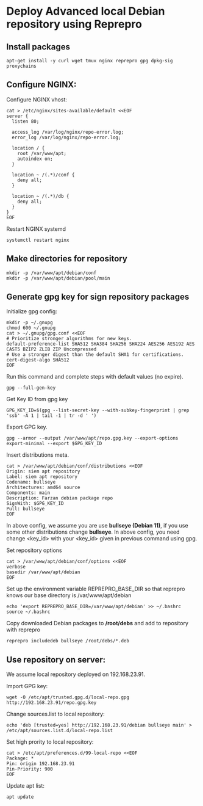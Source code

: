 # Deploy Advanced local Debian repository using Reprepro

## Install packages
```
apt-get install -y curl wget tmux nginx reprepro gpg dpkg-sig proxychains
```

## Configure NGINX:
Configure NGINX vhost:
```
cat > /etc/nginx/sites-available/default <<EOF
server {
  listen 80;

  access_log /var/log/nginx/repo-error.log;
  error_log /var/log/nginx/repo-error.log;

  location / {
    root /var/www/apt;
    autoindex on;
  }

  location ~ /(.*)/conf {
    deny all;
  }

  location ~ /(.*)/db {
    deny all;
  }
}
EOF
```

Restart NGINX systemd
```
systemctl restart nginx
```


## Make directories for repository
```
mkdir -p /var/www/apt/debian/conf
mkdir -p /var/www/apt/debian/pool/main
```

## Generate gpg key for sign repository packages
Initialize gpg config:
```
mkdir -p ~/.gnupg
chmod 600 ~/.gnupg
cat > ~/.gnupg/gpg.conf <<EOF
# Prioritize stronger algorithms for new keys.
default-preference-list SHA512 SHA384 SHA256 SHA224 AES256 AES192 AES CAST5 BZIP2 ZLIB ZIP Uncompressed
# Use a stronger digest than the default SHA1 for certifications.
cert-digest-algo SHA512
EOF
```


Run this command and complete steps with default values (no expire).
```
gpg --full-gen-key
```

Get Key ID from gpg key
```
GPG_KEY_ID=$(gpg --list-secret-key --with-subkey-fingerprint | grep 'ssb' -A 1 | tail -1 | tr -d ' ')
```

Export GPG key.
```
gpg --armor --output /var/www/apt/repo.gpg.key --export-options export-minimal --export $GPG_KEY_ID
```

Insert distributions meta.

```
cat > /var/www/apt/debian/conf/distributions <<EOF
Origin: siem apt repository
Label: siem apt repository
Codename: bullseye
Architectures: amd64 source
Components: main
Description: Farzan debian package repo
SignWith: $GPG_KEY_ID
Pull: bullseye
EOF
```

In above config, we assume you are use **bullseye (Debian 11)**, if you use some other distributions change **bullseye**.
In above config, you need change <key_id> with your <key_id> given in previous command using gpg.

Set repository options
```
cat > /var/www/apt/debian/conf/options <<EOF
verbose
basedir /var/www/apt/debian
EOF
```

Set up the environment variable REPREPRO_BASE_DIR so that reprepro knows our base directory is /var/www/apt/debian
```
echo 'export REPREPRO_BASE_DIR=/var/www/apt/debian' >> ~/.bashrc
source ~/.bashrc
```

Copy downloaded Debian packages to **/root/debs** and add to repository with reprepro
```
reprepro includedeb bullseye /root/debs/*.deb
```


## Use repository on server:
We assume local repository deployed on 192.168.23.91.

Import GPG key:
```
wget -O /etc/apt/trusted.gpg.d/local-repo.gpg http://192.168.23.91/repo.gpg.key
```

Change sources.list to local repository:
```
echo 'deb [trusted=yes] http://192.168.23.91/debian bullseye main' > /etc/apt/sources.list.d/local-repo.list
```

Set high prority to local repository:
```
cat > /etc/apt/preferences.d/99-local-repo <<EOF
Package: *
Pin: origin 192.168.23.91
Pin-Priority: 900
EOF
```

Update apt list:
```
apt update
```
